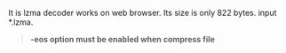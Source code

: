 It is lzma decoder works on web browser. Its size is only 822 bytes. input *.lzma.
>**-eos option must be enabled when compress file**
